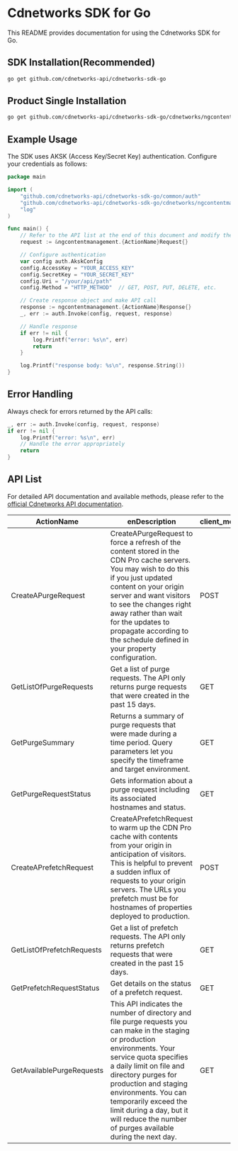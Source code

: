 # Cdnetworks SDK for Go

This README provides documentation for using the Cdnetworks SDK for Go.

## SDK Installation(Recommended)

```bash
go get github.com/cdnetworks-api/cdnetworks-sdk-go
```

## Product Single Installation

```bash
go get github.com/cdnetworks-api/cdnetworks-sdk-go/cdnetworks/ngcontentmanagement
```

## Example Usage

The SDK uses AKSK (Access Key/Secret Key) authentication. Configure your credentials as follows:

```go
package main

import (
    "github.com/cdnetworks-api/cdnetworks-sdk-go/common/auth"
    "github.com/cdnetworks-api/cdnetworks-sdk-go/cdnetworks/ngcontentmanagement"
    "log"
)

func main() {
	// Refer to the API list at the end of this document and modify the corresponding {ActionName}, Method, and Uri
    request := &ngcontentmanagement.{ActionName}Request{}

    // Configure authentication
    var config auth.AkskConfig
    config.AccessKey = "YOUR_ACCESS_KEY"
    config.SecretKey = "YOUR_SECRET_KEY"
    config.Uri = "/your/api/path"
    config.Method = "HTTP_METHOD"  // GET, POST, PUT, DELETE, etc.

    // Create response object and make API call
    response := ngcontentmanagement.{ActionName}Response{}
    _, err := auth.Invoke(config, request, response)

    // Handle response
    if err != nil {
        log.Printf("error: %s\n", err)
        return
    }

    log.Printf("response body: %s\n", response.String())
}
```

## Error Handling

Always check for errors returned by the API calls:

```go
_, err := auth.Invoke(config, request, response)
if err != nil {
    log.Printf("error: %s\n", err)
    // Handle the error appropriately
    return
}
```

## API List
For detailed API documentation and available methods, please refer to the [official Cdnetworks API documentation](https://docs.cdnetworks.com/en/cdn/apidocs).

| ActionName | enDescription | client_methods | uri |
| --- | --- | --- | --- |
| CreateAPurgeRequest | CreateAPurgeRequest to force a refresh of the content stored in the CDN Pro cache servers.  You may wish to do this if you just updated content on your origin server and want visitors to see the changes right away rather than wait for the updates to propagate according to the schedule defined in your property configuration. | POST | /cdn/purges |
| GetListOfPurgeRequests | Get a list of purge requests. The API only returns purge requests that were created in the past 15 days. | GET | /cdn/purges |
| GetPurgeSummary | Returns a summary of purge requests that were made during a time period. Query parameters let you specify the timeframe and target environment. | GET | /cdn/purges/purgeSummary |
| GetPurgeRequestStatus | Gets information about a purge request including its associated hostnames and status. | GET | /cdn/purges/* |
| CreateAPrefetchRequest | CreateAPrefetchRequest to warm up the CDN Pro cache with contents from your origin in anticipation of visitors. This is helpful to prevent a sudden influx of requests to your origin servers. The URLs you prefetch must be for hostnames of properties deployed to production.<br> | POST | /cdn/prefetches |
| GetListOfPrefetchRequests | Get a list of prefetch requests. The API only returns prefetch requests that were created in the past 15 days. | GET | /cdn/prefetches |
| GetPrefetchRequestStatus | Get details on the status of a prefetch request. | GET | /cdn/prefetches/* |
| GetAvailablePurgeRequests | This API indicates the number of directory and file purge requests you can make in the staging or production environments. Your service quota specifies a daily limit on file and directory purges for production and staging environments. You can temporarily exceed the limit during a day, but it will reduce the number of purges available during the next day. | GET | /cdn/purges/purgeTokens |